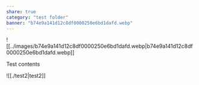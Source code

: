 ```yaml
---
share: true
category: "test folder"
banner: "b74e9a141d12c8df0000250e6bd1dafd.webp"
---
```


![[../images/b74e9a141d12c8df0000250e6bd1dafd.webp|b74e9a141d12c8df0000250e6bd1dafd.webp]]

Test contents

![[./test2|test2]]